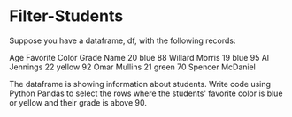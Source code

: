 # Filter-Students

Suppose you have a dataframe, df, with the following records:

Age	Favorite Color	Grade	Name
20	blue	88	Willard Morris
19	blue	95	Al Jennings
22	yellow	92	Omar Mullins
21	green	70	Spencer McDaniel

The dataframe is showing information about students. Write code using Python Pandas to select the rows where the students' favorite color is blue or yellow and their grade is above 90.
